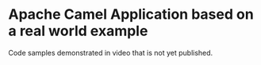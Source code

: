 # Apache Camel Application based on a real world example
Code samples demonstrated in video that is not yet published.

